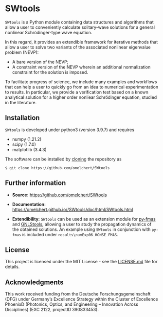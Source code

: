 
# SWtools 

`SWtools` is a Python module containing data structures and algorithms that
allow a user to conveniently calculate solitary-wave solutions for a general
nonlinear Schrödinger-type wave equation.

In this regard, it provides an extendible framework for iterative methods that
allow a user to solve two variants of the associated nonlinear eigenvalue
problem (NEVP):

* A bare version of the NEVP;
* A constraint version of the NEVP wherein an additional normalization constraint for the solution is imposed.

To facilitate progress of science, we include many examples and workflows that
can help a user to quickly go from an idea to numerical experimentation to
results. In particular, we provide a verification test based on a known
analytical solution for a higher order nonliear Schrödinger equation, studied
in the literature.


## Installation 

`SWtools` is developed under python3 (version 3.9.7) and requires

* numpy (1.21.2)
* scipy (1.7.0)
* matplotlib (3.4.3)

The software can be installed by
[cloning](https://help.github.com/en/github/creating-cloning-and-archiving-repositories/cloning-a-repository)
the repository as

``$ git clone https://github.com/omelchert/SWtools``


## Further information

- **Source:** <https://github.com/omelchert/SWtools>

- **Documentation:** <https://omelchert.github.io//SWtools/doc/html/SWtools.html>

- **Extendibility:** `SWtools` can be used as an extension module for
  [py-fmas](https://github.com/omelchert/py-fmas) and
  [GNLStools](https://github.com/omelchert/GNLStools.git), allowing a user to
  study the propagation dynamics of the obtained solutions. An example using
  `SWtools` in conjunction with `py-fmas` is included under
  `results\numExp06_HONSE_FMAS`.


## License 

This project is licensed under the MIT License - see the
[LICENSE.md](LICENSE.md) file for details.


## Acknowledgments

This work received funding from the Deutsche Forschungsgemeinschaft  (DFG)
under Germany’s Excellence Strategy within the Cluster of Excellence PhoenixD
(Photonics, Optics, and Engineering – Innovation Across Disciplines) (EXC 2122,
projectID 390833453).
